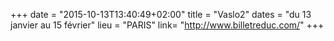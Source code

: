 +++
date = "2015-10-13T13:40:49+02:00"
title = "Vaslo2"
dates = "du 13 janvier au 15 février"
lieu = "PARIS"
link= "http://www.billetreduc.com/"
+++

